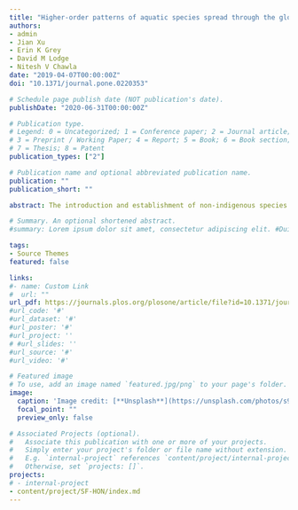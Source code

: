 ```yaml
---
title: "Higher-order patterns of aquatic species spread through the global shipping network"
authors:
- admin
- Jian Xu
- Erin K Grey
- David M Lodge
- Nitesh V Chawla
date: "2019-04-07T00:00:00Z"
doi: "10.1371/journal.pone.0220353"

# Schedule page publish date (NOT publication's date).
publishDate: "2020-06-31T00:00:00Z"

# Publication type.
# Legend: 0 = Uncategorized; 1 = Conference paper; 2 = Journal article;
# 3 = Preprint / Working Paper; 4 = Report; 5 = Book; 6 = Book section;
# 7 = Thesis; 8 = Patent
publication_types: ["2"]

# Publication name and optional abbreviated publication name.
publication: ""
publication_short: ""

abstract: The introduction and establishment of non-indigenous species (NIS) through global ship movements is a significant threat to marine ecosystems and economies. While ballast-vectored invasions have been partly addressed by some national policies and an international agreement regulating the concentrations of organisms in ballast water, biofouling-vectored invasions remain a large risk. Development of additional realistic and cost-effective ship-borne NIS policies requires an accurate estimation of NIS spread risk from both ballast water and biofouling. In this paper, we demonstrate that first-order Markov assumptions limit accurate modeling of NIS spread risks through the global shipping network. In contrast, we show that higher-order patterns overcome this limitation by revealing indirect pathways of NIS transfer. We accomplish this by developing Species Flow Higher-Order Networks (SF-HON), which we developed independently for ballast and biofouling, for comparison with first-order Markovian models of ballast and biofouling. We evaluated SF-HON predictions using the largest available datasets of invasive species for Europe and the United States. We show that not only does SF-HON yield more accurate NIS spread risk predictions than first-order models and existing higher-order models, but also that there are important differences in NIS spread via the ballast and biofouling vectors. Our work provides information that policymakers can use to develop more efficient and targeted prevention strategies for ship-borne NIS spread management, especially as management of biofouling is of increasing concern.

# Summary. An optional shortened abstract.
#summary: Lorem ipsum dolor sit amet, consectetur adipiscing elit. #Duis posuere tellus ac convallis placerat. Proin tincidunt magna #sed ex sollicitudin condimentum.

tags:
- Source Themes
featured: false

links:
#- name: Custom Link
#  url: ""
url_pdf: https://journals.plos.org/plosone/article/file?id=10.1371/journal.pone.0220353&type=printable
#url_code: '#'
#url_dataset: '#'
#url_poster: '#'
#url_project: ''
# #url_slides: ''
#url_source: '#'
#url_video: '#'

# Featured image
# To use, add an image named `featured.jpg/png` to your page's folder. 
image:
  caption: 'Image credit: [**Unsplash**](https://unsplash.com/photos/s9CC2SKySJM)'
  focal_point: ""
  preview_only: false

# Associated Projects (optional).
#   Associate this publication with one or more of your projects.
#   Simply enter your project's folder or file name without extension.
#   E.g. `internal-project` references `content/project/internal-project/index.md`.
#   Otherwise, set `projects: []`.
projects:
# - internal-project
- content/project/SF-HON/index.md
---
```

